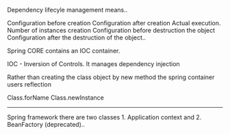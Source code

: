 Dependency lifecyle management means..

Configuration before creation
Configuration after creation
Actual execution.
Number of instances creation
Configuration before destruction the object
Configuration after the destruction of the object..
 

Spring CORE contains an IOC container.

IOC - Inversion of Controls.
It manages dependency injection 

Rather than creating the class object by new method the spring container users reflection

Class.forName
Class.newInstance 

------------------------------------------------

Spring framework there are two classes 1. Application context and 2. BeanFactory (deprecated)..




